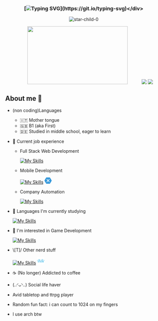 ### <div align="center">[![Typing SVG](https://readme-typing-svg.demolab.com?font=Fira+Code&pause=1000&color=00F702&center=true&width=435&lines=print(%22Hello+World!%22);console.log(%22Hello+World!%22);printf(%22Hello+World!%5Cn%22);%3Ch1%3EHello+World!%3C%2Fh1%3E)](https://git.io/typing-svg)</div>

<p align="center">
  <img src="https://komarev.com/ghpvc/?username=star-child-0&label=Profile%20views&color=blueviolet&style=flat" alt="star-child-0" />
</p>

<!--
<p align="center">
  <a href="https://github.com/JaeSeoKim/badge42"><img src="https://badge42.vercel.app/api/v2/cleh36s9k00060fmefi6qv520/stats?cursusId=21&coalitionId=283" alt="anvannin's 42 stats" /></a>
  <img src="https://badge.mediaplus.ma/greenbinary/anvannin?1337Badge=off&UM6P=off">
</p>
-->

<p align="center">
  <img width="80%" src="https://github-readme-streak-stats.herokuapp.com/?user=star-child-0&theme=radical" height="185" />
  <img src="https://github-readme-stats.vercel.app/api?username=star-child-0&show_icons=true&theme=radical" height="185" />
  <img src="https://github-readme-stats.vercel.app/api/top-langs/?username=star-child-0&layout=compact&theme=radical&langs_count=10" height="185" />
</p>

## About me 🧍
- (non coding)Languages
  - 🇮🇹 Mother tongue
  - 🇬🇧 B1 (aka First)
  - 🇩🇪 Studied in middle school, eager to learn

- 💼 Current job experience
  - Full Stack Web Development

    [![My Skills](https://skillicons.dev/icons?i=django,py,html,css,js,jquery,bootstrap,mysql,nginx)](https://skillicons.dev)

  - Mobile Development

    [![My Skills](https://skillicons.dev/icons?i=dart,flutter,firebase,cs,xamarin)](https://skillicons.dev)
    <img src="./.assets/xamarin-logo.png" style="width: 5%;">

  - Company Automation

    [![My Skills](https://skillicons.dev/icons?i=qt,raspberrypi,cpp,c)](https://skillicons.dev)

- 🌱 Languages I'm currently studying

    [![My Skills](https://skillicons.dev/icons?i=django,py,html,css,js,bootstrap,postgres,nginx,docker)](https://skillicons.dev)

- 🔭 I'm interested in Game Development

  [![My Skills](https://skillicons.dev/icons?i=unreal,godot,gamemakerstudio)](https://skillicons.dev)

- \\[T]/ Other nerd stuff

  [![My Skills](https://skillicons.dev/icons?i=git,md,linux,arch,vscode,visualstudio,androidstudio,vim,sqlite,postman,nextjs,nodejs)](https://skillicons.dev)
  <img alt="cisco-logo" src="./.assets/cisco-logo.png" style="width: 5%">

- ☕ (No longer) Addicted to coffee

- (..◜ᴗ◝..) Social life haver

- Avid tabletop and ttrpg player

- Random fun fact: i can count to 1024 on my fingers

- I use arch btw

<!--
<p align="center">
  <img src="/github-metrics.svg">
</p>
[![](./profile-3d-contrib/profile-night-rainbow.svg)](https://github.com/yoshi389111/github-profile-3d-contrib)
-->
